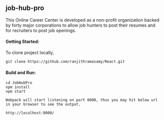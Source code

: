 <h2>job-hub-pro</h2>
	This Online Career Center is developed as a non-profit organization backed by forty major corporations to allow job hunters to post their resumes and for recruiters to post job openings.

<h4>Getting Started:</h4>
	To clone project locally,
	
	git clone https://github.com/ranjithramasamy/React.git
	
<h4>Build and Run:</h4>
	
	cd JobHubPro	
	npm install	
	npm start
	
	Webpack will start listening on port 8000, thus you may hit below url in your browser to see the output.
	
	http://localhost:8000/